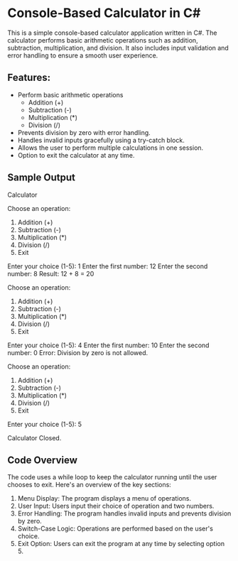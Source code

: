 # Console-Based Calculator in C#

This is a simple console-based calculator application written in C#. The calculator performs basic arithmetic operations such as addition, subtraction, multiplication, and division. It also includes input validation and error handling to ensure a smooth user experience.

## Features:

- Perform basic arithmetic operations
    - Addition (+)
    - Subtraction (-)
    - Multiplication (*)
    - Division (/)
- Prevents division by zero with error handling.
- Handles invalid inputs gracefully using a try-catch block.
- Allows the user to perform multiple calculations in one session.
- Option to exit the calculator at any time.

## Sample Output

  Calculator

Choose an operation:
1. Addition (+)
2. Subtraction (-)
3. Multiplication (*)
4. Division (/)
5. Exit

Enter your choice (1-5): 1
Enter the first number: 12
Enter the second number: 8
Result: 12 + 8 = 20

Choose an operation:
1. Addition (+)
2. Subtraction (-)
3. Multiplication (*)
4. Division (/)
5. Exit

Enter your choice (1-5): 4
Enter the first number: 10
Enter the second number: 0
Error: Division by zero is not allowed.

Choose an operation:
1. Addition (+)
2. Subtraction (-)
3. Multiplication (*)
4. Division (/)
5. Exit

Enter your choice (1-5): 5

Calculator Closed.


## Code Overview
The code uses a while loop to keep the calculator running until the user chooses to exit. Here's an overview of the key sections:

1. Menu Display: The program displays a menu of operations.
2. User Input: Users input their choice of operation and two numbers.
3. Error Handling: The program handles invalid inputs and prevents division by zero.
4. Switch-Case Logic: Operations are performed based on the user's choice.
5. Exit Option: Users can exit the program at any time by selecting option 5.